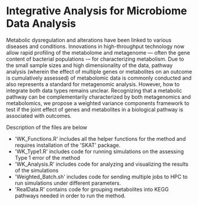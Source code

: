 # Integrative Analysis for Microbiome Data Analysis

Metabolic dysregulation and alterations have been linked to various diseases and conditions. Innovations in high-throughput technology now allow rapid profiling of the metabolome and metagenome — often the gene content of bacterial populations -– for characterizing metabolism. Due to the small sample sizes and high dimensionality of the data, pathway analysis (wherein the effect of multiple genes or metabolites on an outcome is cumulatively assessed) of metabolomic data is commonly conducted and also represents a standard for metagenomic analysis. However, how to integrate both data types remains unclear. Recognizing that a metabolic pathway can be complementarily characterized by both metagenomics and metabolomics, we propose a weighted variance components framework to test if the joint effect of genes and metabolites in a biological pathway is associated with outcomes.

Description of the files are below
* 'WK_Functions.R' includes all the helper functions for the method and requires installation of the 'SKAT' package.
* 'WK_Type1.R' includes code for running simulations on the assessing Type 1 error of the method
* 'WK_Analysis.R' includes code for analyzing and visualizing the results of the simulations
* 'Weighted_Batch.sh' includes code for sending multiple jobs to HPC to run simulations under different parameters.
* 'RealData.R' contains code for grouping metabolites into KEGG pathways needed in order to run the method.
